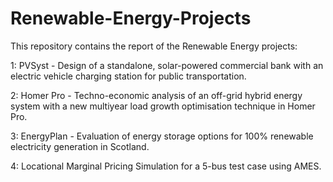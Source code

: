 # Renewable-Energy-Projects

This repository contains the report of the Renewable Energy projects:

1: PVSyst - Design of a standalone, solar-powered commercial bank with an electric vehicle charging station for public transportation.

2: Homer Pro - Techno-economic analysis of an off-grid hybrid energy system with a new multiyear load growth optimisation technique in Homer Pro.

3: EnergyPlan - Evaluation of energy storage options for 100% renewable electricity generation in Scotland.

4: Locational Marginal Pricing Simulation for a 5-bus test case using AMES.

